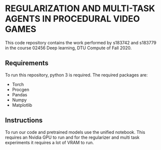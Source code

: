 # REGULARIZATION AND MULTI-TASK AGENTS IN PROCEDURAL VIDEO GAMES
This code repository contains the work performed by s183742 and s183779 in the course 02456 Deep learning, DTU Compute of Fall 2020.

## Requirements
To run this repository, python 3 is required. The required packages are:
* Torch
* Procgen
* Pandas
* Numpy
* Matplotlib
## Instructions
To run our code and pretrained models use the unified notebook. This requires an Nvidia GPU to run and for the regularizer and multi task experiments it requires a lot of VRAM to run. 
